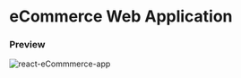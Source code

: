 # eCommerce Web Application

### Preview

![react-eCommmerce-app](./docs/images/react-ecommerce-app.gif)
